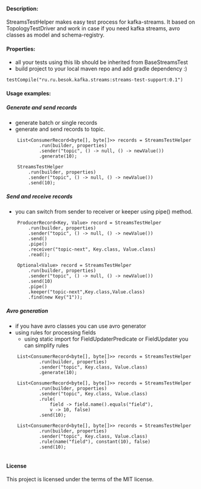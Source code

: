 #### Description:
StreamsTestHelper makes easy test process for kafka-streams.
It based on TopologyTestDriver and 
work in case if you need kafka streams, avro classes as model and schema-registry.

#### Properties:
* all your tests using this lib should be inherited from BaseStreamsTest
* build project to your local maven repo and add gradle dependency :)
```
testCompile("ru.ru.besok.kafka.streams:streams-test-support:0.1")
```
#### Usage examples:
  
##### Generate and send records
* generate batch or single records
* generate and send records to topic.
   
```
    List<ConsumerRecord<byte[], byte[]>> records = StreamsTestHelper
            .run(builder, properties)
            .sender("topic", () -> null, () -> newValue())
            .generate(10);
     
    StreamsTestHelper
        .run(builder, properties)
        .sender("topic", () -> null, () -> newValue())
        .send(10);       
```

##### Send and receive records
* you can switch from sender to receiver or keeper using pipe() method.

```        
    ProducerRecord<Key, Value> record = StreamsTestHelper
        .run(builder, properties)
        .sender("topic", () -> null, () -> newValue())
        .send()
        .pipe()
        .receiver("topic-next", Key.class, Value.class)
        .read();        
           
    Optional<Value> record = StreamsTestHelper
        .run(builder, properties)
        .sender("topic", () -> null, () -> newValue())
        .send(10)
        .pipe()
        .keeper("topic-next",Key.class,Value.class)
        .find(new Key("1")); 
```

##### Avro generation
* if you have avro classes you can use avro generator
* using rules for processing fields 
  * using static import for FieldUpdaterPredicate or FieldUpdater you can simplify rules
  
```        
    List<ConsumerRecord<byte[], byte[]>> records = StreamsTestHelper
            .run(builder, properties)
            .sender("topic", Key.class, Value.class)
            .generate(10);
            
    List<ConsumerRecord<byte[], byte[]>> records = StreamsTestHelper
            .run(builder, properties)
            .sender("topic", Key.class, Value.class)
            .rule(
                field -> field.name().equals("field"), 
                v -> 10, false) 
            .send(10); 
  
    List<ConsumerRecord<byte[], byte[]>> records = StreamsTestHelper
            .run(builder, properties)
            .sender("topic", Key.class, Value.class)
            .rule(name("field"), constant(10), false) 
            .send(10);                    
                                             
```

#### License
This project is licensed under the terms of the MIT license.
